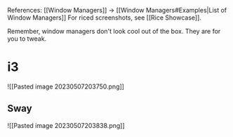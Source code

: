 References:
[[Window Managers]] -> [[Window Managers#Examples|List of Window Managers]]
For riced screenshots, see [[Rice Showcase]].

Remember, window managers don't look cool out of the box. They are for you to tweak.

# i3 
![[Pasted image 20230507203750.png]]

## Sway
![[Pasted image 20230507203838.png]]